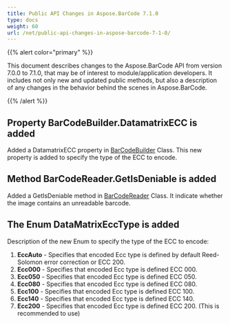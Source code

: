 ```yaml
---
title: Public API Changes in Aspose.BarCode 7.1.0
type: docs
weight: 60
url: /net/public-api-changes-in-aspose-barcode-7-1-0/
---
```


{{% alert color="primary" %}} 

This document describes changes to the Aspose.BarCode API from version 7.0.0 to 7.1.0, that may be of interest to module/application developers. It includes not only new and updated public methods, but also a description of any changes in the behavior behind the scenes in Aspose.BarCode. 

{{% /alert %}} 
## **Property BarCodeBuilder.DatamatrixECC is added**
Added a DatamatrixECC property in [BarCodeBuilder](/pages/createpage.action?spaceKey=barcodenet&title=Aspose.BarCode.BarCodeBuilder+Class&linkCreation=true&fromPageId=12943443) Class. This new property is added to specify the type of the ECC to encode.
## **Method BarCodeReader.GetIsDeniable is added**
Added a GetIsDeniable method in [BarCodeReader](/pages/createpage.action?spaceKey=barcodenet&title=Aspose.BarCodeRecognition.BarCodeReader+Class&linkCreation=true&fromPageId=12943443) Class. It indicate whether the image contains an unreadable barcode.
## **The Enum DataMatrixEccType is added**
Description of the new Enum to specify the type of the ECC to encode:

1. **EccAuto** - Specifies that encoded Ecc type is defined by default Reed-Solomon error correction or ECC 200.
1. **Ecc000** - Specifies that encoded Ecc type is defined ECC 000.
1. **Ecc050** - Specifies that encoded Ecc type is defined ECC 050.
1. **Ecc080** - Specifies that encoded Ecc type is defined ECC 080.
1. **Ecc100** - Specifies that encoded Ecc type is defined ECC 100.
1. **Ecc140** - Specifies that encoded Ecc type is defined ECC 140.
1. **Ecc200** - Specifies that encoded Ecc type is defined ECC 200.
   (This is recommended to use)
